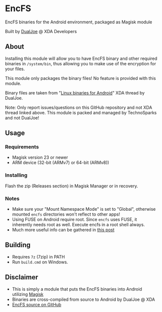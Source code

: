 # EncFS
EncFS binaries for the Android environment, packaged as Magisk module

Built by [DualJoe](https://forum.xda-developers.com/member.php?u=4293606) @ XDA Developers

## About
Installing this module will allow you to have EncFS binary and other required binaries in `/system/bin`, thus allowing you to make use of the encryption for your files.

This module only packages the binary files! No feature is provided with this module.

Binary files are taken from "[Linux binaries for Android](https://forum.xda-developers.com/android/software/utils-data-recovery-tools-testdisk-t3709380)" XDA thread by DualJoe.

Note: Only report issues/questions on this GitHub repository and not XDA thread linked above. This module is packed and managed by TechnoSparks and not DualJoe!

## Usage

### Requirements
- Magisk version 23 or newer
- ARM device (32-bit (ARMv7) or 64-bit (ARMv8))

### Installing
Flash the zip (Releases section) in Magisk Manager or in recovery.

### Notes
- Make sure your "Mount Namespace Mode" is set to "Global", otherwise mounted `encfs` directories won't reflect to other apps!
- Using FUSE on Android require root. Since `encfs` uses FUSE, it inherently needs root as well. Execute encfs in a root shell always.
- Much more useful info can be gathered in [this post](https://forum.xda-developers.com/t/mod-encrypt-sdcard-with-encfs.3027711/#post-75721227)

## Building
- Requires `7z` (7zip) in PATH
- Run `build.cmd` on Windows.

## Disclaimer
- This is simply a module that puts the EncFS binaries into Android utilizing [Magisk](https://github.com/topjohnwu/Magisk)
- Binaries are cross-compiled from source to Android by DualJoe @ XDA
- [EncFS source on GitHub](https://github.com/vgough/encfs)